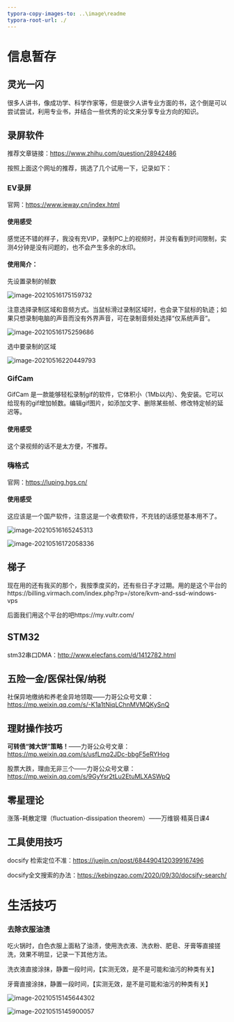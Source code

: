```yaml
---
typora-copy-images-to: ..\image\readme
typora-root-url: ./
---
```


# 信息暂存

## 灵光一闪

很多人讲书，像成功学、科学作家等，但是很少人讲专业方面的书，这个倒是可以尝试尝试，利用专业书，并结合一些优秀的论文来分享专业方向的知识。

## 录屏软件

推荐文章链接：https://www.zhihu.com/question/28942486

按照上面这个网址的推荐，挑选了几个试用一下，记录如下：

### EV录屏

官网：https://www.ieway.cn/index.html

#### 使用感受

感觉还不错的样子，我没有充VIP，录制PC上的视频时，并没有看到时间限制，实测4分钟是没有问题的，也不会产生多余的水印。

#### 使用简介：

先设置录制的帧数

![image-20210516175159732](/../image/readme/image-20210516175159732.png)

注意选择录制区域和音频方式。当鼠标滑过录制区域时，也会录下鼠标的轨迹；如果只想录制电脑的声音而没有外界声音，可在录制音频处选择“仅系统声音”。

![image-20210516175259686](/../image/readme/image-20210516175259686.png)

选中要录制的区域

![image-20210516220449793](/../image/readme/image-20210516220449793.png)

### GifCam

GifCam 是一款能够轻松录制gif的软件，它体积小（1Mb以内）、免安装。它可以给现有的gif增加帧数。编辑gif图片，如添加文字、删除某些帧、修改特定帧的延迟等。

#### 使用感受

这个录视频的话不是太方便，不推荐。

### 嗨格式

官网：https://luping.hgs.cn/

#### 使用感受

这应该是一个国产软件，注意这是一个收费软件，不充钱的话感觉基本用不了。

![image-20210516165245313](/../image/readme/image-20210516165245313.png)

![image-20210516172058336](/../image/readme/image-20210516172058336.png)

## 梯子

现在用的还有我买的那个，我按季度买的，还有些日子才过期。用的是这个平台的https://billing.virmach.com/index.php?rp=/store/kvm-and-ssd-windows-vps

后面我们用这个平台的吧https://my.vultr.com/

## STM32

stm32串口DMA：http://www.elecfans.com/d/1412782.html

## 五险一金/医保社保/纳税

社保异地缴纳和养老金异地领取——力哥公众号文章：https://mp.weixin.qq.com/s/-K1a1tNiqLChnMVMQKySnQ

## 理财操作技巧

**可转债“摊大饼”策略！**——力哥公众号文章：https://mp.weixin.qq.com/s/usfLmq2JDc-bbgF5eRYHog

股票大跌，理由无非三个——力哥公众号文章：https://mp.weixin.qq.com/s/9GyYsr2tLu2EtuMLXASWpQ

## 零星理论

涨落-耗散定理（fluctuation-dissipation theorem）——万维钢·精英日课4

## 工具使用技巧

docsify 检索定位不准：https://juejin.cn/post/6844904120399167496

docsify全文搜索的办法：https://kebingzao.com/2020/09/30/docsify-search/

# 生活技巧

### 去除衣服油渍

吃火锅时，白色衣服上面粘了油渍，使用洗衣液、洗衣粉、肥皂、牙膏等直接搓洗，效果不明显，记录一下其他方法。

洗衣液直接涂抹，静置一段时间，【实测无效，是不是可能和油污的种类有关】

牙膏直接涂抹，静置一段时间，【实测无效，是不是可能和油污的种类有关】

![image-20210515145644302](/../image/readme/image-20210515145644302.png)

![image-20210515145900057](/../image/readme/image-20210515145900057.png)

